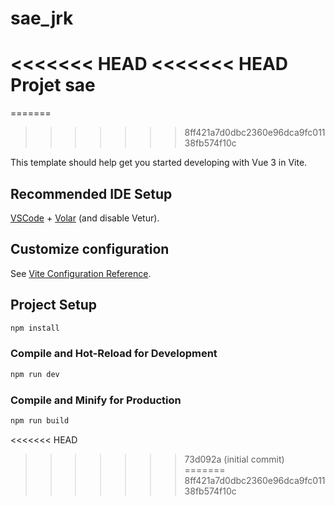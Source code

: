 # sae_jrk
<<<<<<< HEAD
<<<<<<< HEAD
Projet sae
=======
=======
>>>>>>> 8ff421a7d0dbc2360e96dca9fc01138fb574f10c

This template should help get you started developing with Vue 3 in Vite.

## Recommended IDE Setup

[VSCode](https://code.visualstudio.com/) + [Volar](https://marketplace.visualstudio.com/items?itemName=Vue.volar) (and disable Vetur).

## Customize configuration

See [Vite Configuration Reference](https://vite.dev/config/).

## Project Setup

```sh
npm install
```

### Compile and Hot-Reload for Development

```sh
npm run dev
```

### Compile and Minify for Production

```sh
npm run build
```
<<<<<<< HEAD
>>>>>>> 73d092a (initial commit)
=======
>>>>>>> 8ff421a7d0dbc2360e96dca9fc01138fb574f10c
